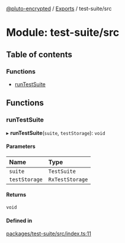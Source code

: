 [@pluto-encrypted](../README.md) / [Exports](../modules.md) / test-suite/src

# Module: test-suite/src

## Table of contents

### Functions

- [runTestSuite](test_suite_src.md#runtestsuite)

## Functions

### runTestSuite

▸ **runTestSuite**(`suite`, `testStorage`): `void`

#### Parameters

| Name | Type |
| :------ | :------ |
| `suite` | `TestSuite` |
| `testStorage` | `RxTestStorage` |

#### Returns

`void`

#### Defined in

[packages/test-suite/src/index.ts:11](https://github.com/atala-community-projects/pluto-encrypted/blob/6657898/packages/test-suite/src/index.ts#L11)
